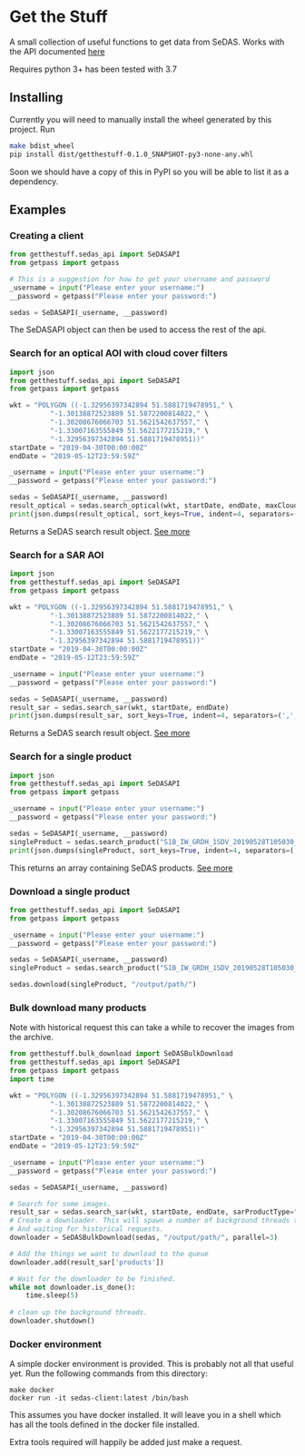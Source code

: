 # Get the Stuff

A small collection of useful functions to get data from SeDAS. Works with the API documented [here](https://geobrowser.satapps.org/docs/index.html)

Requires python 3+ has been tested with 3.7

## Installing

Currently you will need to manually install the wheel generated by this project. Run

```bash
make bdist_wheel 
pip install dist/getthestuff-0.1.0_SNAPSHOT-py3-none-any.whl
```

Soon we should have a copy of this in PyPI so you will be able to list it as a dependency.

## Examples

### Creating a client

```python
from getthestuff.sedas_api import SeDASAPI
from getpass import getpass

# This is a suggestion for how to get your username and password
_username = input("Please enter your username:")
__password = getpass("Please enter your password:")

sedas = SeDASAPI(_username, __password)
```

The SeDASAPI object can then be used to access the rest of the api.

### Search for an optical AOI with cloud cover filters

```python
import json
from getthestuff.sedas_api import SeDASAPI
from getpass import getpass

wkt = "POLYGON ((-1.32956397342894 51.5881719478951," \
          "-1.30138872523889 51.5872200814022," \
          "-1.30208676066703 51.5621542637557," \
          "-1.33007163555849 51.5622177215219," \
          "-1.32956397342894 51.5881719478951))"
startDate = "2019-04-30T00:00:00Z"
endDate = "2019-05-12T23:59:59Z"

_username = input("Please enter your username:")
__password = getpass("Please enter your password:")

sedas = SeDASAPI(_username, __password)
result_optical = sedas.search_optical(wkt, startDate, endDate, maxCloudPercent=50)
print(json.dumps(result_optical, sort_keys=True, indent=4, separators=(',', ': ')))
```

Returns a SeDAS search result object. [See more](https://geobrowser.satapps.org/docs/json_SearchResponse.html)

### Search for a SAR AOI

```python
import json
from getthestuff.sedas_api import SeDASAPI
from getpass import getpass

wkt = "POLYGON ((-1.32956397342894 51.5881719478951," \
          "-1.30138872523889 51.5872200814022," \
          "-1.30208676066703 51.5621542637557," \
          "-1.33007163555849 51.5622177215219," \
          "-1.32956397342894 51.5881719478951))"
startDate = "2019-04-30T00:00:00Z"
endDate = "2019-05-12T23:59:59Z"

_username = input("Please enter your username:")
__password = getpass("Please enter your password:")

sedas = SeDASAPI(_username, __password)
result_sar = sedas.search_sar(wkt, startDate, endDate)
print(json.dumps(result_sar, sort_keys=True, indent=4, separators=(',', ': ')))
```

Returns a SeDAS search result object. [See more](https://geobrowser.satapps.org/docs/json_SearchResponse.html)

### Search for a single product

```python
import json
from getthestuff.sedas_api import SeDASAPI
from getpass import getpass

_username = input("Please enter your username:")
__password = getpass("Please enter your password:")

sedas = SeDASAPI(_username, __password)
singleProduct = sedas.search_product("S1B_IW_GRDH_1SDV_20190528T105030_20190528T105055_016443_01EF3E_5E4F")
print(json.dumps(singleProduct, sort_keys=True, indent=4, separators=(',', ': ')))
```

This returns an array containing SeDAS products. [See more](https://geobrowser.satapps.org/docs/json_Product.html)

### Download a single product

```python
from getthestuff.sedas_api import SeDASAPI
from getpass import getpass

_username = input("Please enter your username:")
__password = getpass("Please enter your password:")

sedas = SeDASAPI(_username, __password)
singleProduct = sedas.search_product("S1B_IW_GRDH_1SDV_20190528T105030_20190528T105055_016443_01EF3E_5E4F")

sedas.download(singleProduct, "/output/path/")
```

### Bulk download many products
Note with historical request this can take a while to recover the images from the archive.
```python
from getthestuff.bulk_download import SeDASBulkDownload
from getthestuff.sedas_api import SeDASAPI
from getpass import getpass
import time

wkt = "POLYGON ((-1.32956397342894 51.5881719478951," \
          "-1.30138872523889 51.5872200814022," \
          "-1.30208676066703 51.5621542637557," \
          "-1.33007163555849 51.5622177215219," \
          "-1.32956397342894 51.5881719478951))"
startDate = "2019-04-30T00:00:00Z"
endDate = "2019-05-12T23:59:59Z"

_username = input("Please enter your username:")
__password = getpass("Please enter your password:")

sedas = SeDASAPI(_username, __password)

# Search for some images.
result_sar = sedas.search_sar(wkt, startDate, endDate, sarProductType="SLC")
# Create a downloader. This will spawn a number of background threads to actually do the downloading
# And waiting for historical requests.
downloader = SeDASBulkDownload(sedas, "/output/path/", parallel=3)

# Add the things we want to download to the queue
downloader.add(result_sar['products'])

# Wait for the downloader to be finished.
while not downloader.is_done():
    time.sleep(5)
    
# clean up the background threads.
downloader.shutdown()

```

### Docker environment

A simple docker environment is provided. This is probably not all that useful yet. 
Run the following commands from this directory:

```shell
make docker
docker run -it sedas-client:latest /bin/bash
```

This assumes you have docker installed. It will leave you in a shell which has all the tools defined in the docker file 
installed.

Extra tools required will happily be added just make a request. 